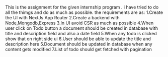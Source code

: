 This is the assignment for the given internship program . i have tried to do all the thimgs and do as much as possible.
the requirements are as: 
1.Create the UI with NextJs App Router
2.Create a backend with Node,Mongodb,Express
3.In UI avoid CSR as much as possible
4.When user click on Todo button a document should be created in database with title and description field and also a date field
5.When any todo is clicked show that on right side ui
6.User should be able to update the title and description here
5.Document should be updated in database when any content gets modified
7.List of todo should get fetched with pagination

